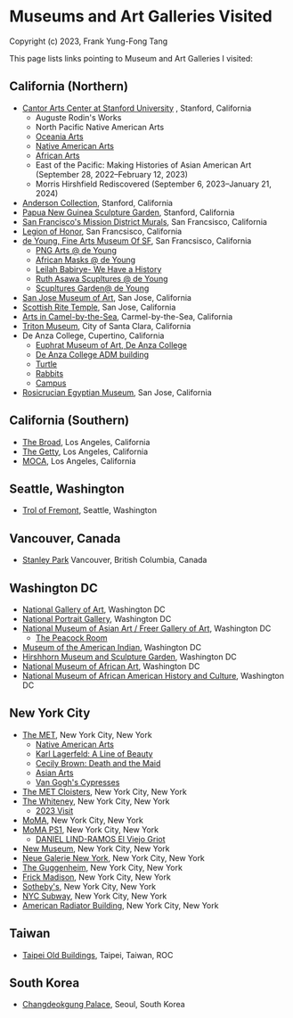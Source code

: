 # Museums and Art Galleries Visited
Copyright (c) 2023, Frank Yung-Fong Tang

This page lists links pointing to Museum and Art Galleries I visited:

## California (Northern)
* [Cantor Arts Center at Stanford University](https://photos.app.goo.gl/tr5DioHGEzwnLT2U8) , Stanford, California
  * Auguste Rodin's Works
  * North Pacific Native American Arts
  * [Oceania Arts](https://photos.app.goo.gl/gKNrzmYmQknoPzpW8)
  * [Native American Arts](https://photos.app.goo.gl/TRamqaRQTd34YCFH6)
  * [African Arts](https://photos.app.goo.gl/S9jkUDQLQ6HmySVn9)
  * East of the Pacific: Making Histories of Asian American Art (September 28, 2022–February 12, 2023)
  * Morris Hirshfield Rediscovered (September 6, 2023–January 21, 2024)
* [Anderson Collection](https://photos.app.goo.gl/ZafZxLmjXDEXfJJR7), Stanford, California
* [Papua New Guinea Sculpture Garden](https://photos.app.goo.gl/u4uq7gKx9Ykkdjtf7), Stanford, California
* [San Francisco's Mission District Murals](https://photos.app.goo.gl/BBovYJ1ZieECe5FX6), San Francsisco, California
* [Legion of Honor](https://photos.app.goo.gl/h5MzNRduWNqm6oMJ6), San Francsisco, California
* [de Young, Fine Arts Museum Of SF](https://photos.app.goo.gl/1h4Q4Cnd2K6sD5Fb8), San Francsisco, California
  * [PNG Arts @ de Young](https://photos.app.goo.gl/tkBsZkcU5MF4fBZHA)
  * [African Masks @ de Young](https://photos.app.goo.gl/MAJULjJPLQoLoNc7A)
  * [Leilah Babirye- We Have a History](https://photos.app.goo.gl/8UyvHNavtD1fTnou7)
  * [Ruth Asawa Scupltures @ de Young](https://photos.app.goo.gl/YFwFP9RjrdwSNkgK8)
  * [Scupltures Garden@ de Young](https://photos.app.goo.gl/UKfHHwBuJhSbhgVm7)
* [San Jose Museum of Art](https://photos.app.goo.gl/Py57GArqEia1koj26), San Jose, California
* [Scottish Rite Temple](https://photos.app.goo.gl/SbMxjSUNvMZgzT9B9), San Jose, California
* [Arts in Camel-by-the-Sea](https://photos.app.goo.gl/abiZ3uzq9RXoQJt1A), Carmel-by-the-Sea, California
* [Triton Museum](https://photos.app.goo.gl/j29LGKoGfGf5Kk318), City of Santa Clara, California
* De Anza College, Cupertino, California
  * [Euphrat Museum of Art, De Anza College](https://photos.app.goo.gl/et5jWq31eBCDTepC9)
  * [De Anza College ADM building](https://photos.app.goo.gl/wGUcDYSUegLe5iRV9)
  * [Turtle](https://photos.app.goo.gl/QJ8yLmveB8QDPBhu9)
  * [Rabbits](https://photos.app.goo.gl/FjA8CyXJWsSNTvNw5)
  * [Campus](https://photos.app.goo.gl/EVVFhc4JQbJfMSN47)
* [Rosicrucian Egyptian Museum](https://photos.app.goo.gl/6KKCi73sfTA5Qfwb9), San Jose, California

## California (Southern)
* [The Broad](https://photos.app.goo.gl/nfvD3e7Iwmfl1aIX2), Los Angeles, California
* [The Getty](https://photos.app.goo.gl/csSyzho8GjcdSrGv5), Los Angeles, California
* [MOCA](https://photos.app.goo.gl/beqZ2mgCUsyvudD97), Los Angeles, California

## Seattle, Washington
* [Trol of Fremont](https://photos.app.goo.gl/jPLafER7nCnyGQC1A), Seattle, Washington

## Vancouver, Canada
* [Stanley Park](https://photos.app.goo.gl/iZgYMmcLvaiEMucC6) Vancouver, British Columbia, Canada

## Washington DC
* [National Gallery of Art](https://photos.app.goo.gl/mwoMLBYJoXmhigUq6), Washington DC
* [National Portrait Gallery](https://photos.app.goo.gl/9hU4643k9HbombNj8), Washington DC
* [National Museum of Asian Art / Freer Gallery of Art](https://photos.app.goo.gl/iAmCsPdVsSW3wdWE9), Washington DC
  * [The Peacock Room](https://photos.app.goo.gl/rGLETET4VPF4L1Xo6)
* [Museum of the American Indian](https://photos.app.goo.gl/3kaV74RzEwgcXdFz5), Washington DC
* [Hirshhorn Museum and Sculpture Garden](https://photos.app.goo.gl/3kaV74RzEwgcXdFz5), Washington DC
* [National Museum of African Art](https://photos.app.goo.gl/nASLMfMz8mphLtY76), Washington DC
* [National Museum of African American History and Culture](https://photos.app.goo.gl/ApXDPLuqfiEso2qb6), Washington DC

## New York City
* [The MET](https://photos.app.goo.gl/M8YnV9o1QNfrGTUL8), New York City, New York
  * [Native American Arts](https://photos.app.goo.gl/i8YMPP1mgYHzRBkd8)
  * [Karl Lagerfeld: A Line of Beauty](https://photos.app.goo.gl/kFrH2dN7bZFjLX1EA)
  * [Cecily Brown: Death and the Maid](https://photos.app.goo.gl/i4ZrQABhFUQ6gQ5bA)
  * [Asian Arts](https://photos.app.goo.gl/zP4Bfh6rT4yA2qFN7)
  * [Van Gogh's Cypresses](https://photos.app.goo.gl/PpSdqBEbGTudussL9)
* [The MET Cloisters](https://photos.app.goo.gl/xBpAe5FDUSgbKkxs6), New York City, New York
* [The Whiteney](https://photos.app.goo.gl/6yPY71d4KRJf4qcC8), New York City, New York
  * [2023 Visit](https://photos.app.goo.gl/hg28JvCoNUCydScm9)
* [MoMA](https://photos.app.goo.gl/m84fTqo6aT2DPo9P7), New York City, New York
* [MoMA PS1](https://photos.app.goo.gl/sz4R4y9RSMUFvYuy8), New York City, New York
  * [DANIEL LIND-RAMOS El Viejo Griot](https://photos.app.goo.gl/scEkkjxPxXiKgRQt5)
* [New Museum](https://photos.app.goo.gl/JRSqBzhUFpmqej2m8), New York City, New York
* [Neue Galerie New York](https://photos.app.goo.gl/VXsEJ5BRsxhUT2Cw8), New York City, New York
* [The Guggenheim](https://photos.app.goo.gl/kJncEnfxKmBw595g8), New York City, New York
* [Frick Madison](https://photos.app.goo.gl/UbcnnErSoZkuqW467), New York City, New York
* [Sotheby's](https://photos.app.goo.gl/Y5Q21b8JX7uhij7N6), New York City, New York
* [NYC Subway](https://photos.app.goo.gl/5Wu43vZCT8S5CmLW7), New York City, New York
* [American Radiator Building](https://photos.app.goo.gl/HW9kscji8dsx8me26), New York City, New York
## Taiwan
* [Taipei Old Buildings](https://photos.app.goo.gl/ki2SCFhpqsD34T5V7), Taipei, Taiwan, ROC
## South Korea
* [Changdeokgung Palace](https://photos.app.goo.gl/utqQLn5C8ZT8ou4F8), Seoul, South Korea
